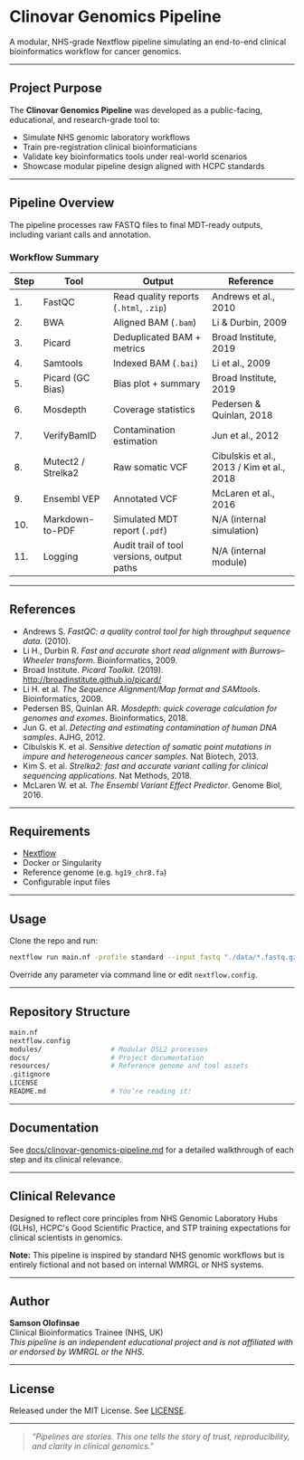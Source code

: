 # Clinovar Genomics Pipeline

A modular, NHS-grade Nextflow pipeline simulating an end-to-end clinical bioinformatics workflow for cancer genomics.

---

## Project Purpose

The **Clinovar Genomics Pipeline** was developed as a public-facing, educational, and research-grade tool to:

- Simulate NHS genomic laboratory workflows
- Train pre-registration clinical bioinformaticians
- Validate key bioinformatics tools under real-world scenarios
- Showcase modular pipeline design aligned with HCPC standards

---

## Pipeline Overview

The pipeline processes raw FASTQ files to final MDT-ready outputs, including variant calls and annotation.

### Workflow Summary

| Step | Tool               | Output                                      | Reference |
|------|--------------------|---------------------------------------------|-----------|
| 1.   | FastQC             | Read quality reports (`.html`, `.zip`)      | Andrews et al., 2010 |
| 2.   | BWA                | Aligned BAM (`.bam`)                        | Li & Durbin, 2009 |
| 3.   | Picard             | Deduplicated BAM + metrics                  | Broad Institute, 2019 |
| 4.   | Samtools           | Indexed BAM (`.bai`)                        | Li et al., 2009 |
| 5.   | Picard (GC Bias)   | Bias plot + summary                         | Broad Institute, 2019 |
| 6.   | Mosdepth           | Coverage statistics                         | Pedersen & Quinlan, 2018 |
| 7.   | VerifyBamID        | Contamination estimation                    | Jun et al., 2012 |
| 8.   | Mutect2 / Strelka2 | Raw somatic VCF                            | Cibulskis et al., 2013 / Kim et al., 2018 |
| 9.   | Ensembl VEP        | Annotated VCF                               | McLaren et al., 2016 |
| 10.  | Markdown-to-PDF    | Simulated MDT report (`.pdf`)               | N/A (internal simulation) |
| 11.  | Logging            | Audit trail of tool versions, output paths  | N/A (internal module) |

---

## References

- Andrews S. *FastQC: a quality control tool for high throughput sequence data*. (2010).
- Li H., Durbin R. *Fast and accurate short read alignment with Burrows–Wheeler transform*. Bioinformatics, 2009.
- Broad Institute. *Picard Toolkit*. (2019). http://broadinstitute.github.io/picard/
- Li H. et al. *The Sequence Alignment/Map format and SAMtools*. Bioinformatics, 2009.
- Pedersen BS, Quinlan AR. *Mosdepth: quick coverage calculation for genomes and exomes*. Bioinformatics, 2018.
- Jun G. et al. *Detecting and estimating contamination of human DNA samples*. AJHG, 2012.
- Cibulskis K. et al. *Sensitive detection of somatic point mutations in impure and heterogeneous cancer samples*. Nat Biotech, 2013.
- Kim S. et al. *Strelka2: fast and accurate variant calling for clinical sequencing applications*. Nat Methods, 2018.
- McLaren W. et al. *The Ensembl Variant Effect Predictor*. Genome Biol, 2016.

---

## Requirements

- [Nextflow](https://www.nextflow.io/)
- Docker or Singularity
- Reference genome (e.g. `hg19_chr8.fa`)
- Configurable input files

---

## Usage

Clone the repo and run:
```bash
nextflow run main.nf -profile standard --input_fastq "./data/*.fastq.gz" --reference "./resources/genomes/hg19_chr8.fa"
```

Override any parameter via command line or edit `nextflow.config`.

---

## Repository Structure

```bash
main.nf
nextflow.config
modules/                 # Modular DSL2 processes
docs/                    # Project documentation
resources/               # Reference genome and tool assets
.gitignore
LICENSE
README.md                # You’re reading it!
```

---

## Documentation

See [docs/clinovar-genomics-pipeline.md](./docs/clinovar-genomics-pipeline.md) for a detailed walkthrough of each step and its clinical relevance.

---

## Clinical Relevance

Designed to reflect core principles from NHS Genomic Laboratory Hubs (GLHs), HCPC's Good Scientific Practice, and STP training expectations for clinical scientists in genomics.

**Note:** This pipeline is inspired by standard NHS genomic workflows but is entirely fictional and not based on internal WMRGL or NHS systems.

---

## Author

**Samson Olofinsae**  
Clinical Bioinformatics Trainee (NHS, UK)  
*This pipeline is an independent educational project and is not affiliated with or endorsed by WMRGL or the NHS.*

---

## License

Released under the MIT License. See [LICENSE](./LICENSE).

---

> *“Pipelines are stories. This one tells the story of trust, reproducibility, and clarity in clinical genomics.”*
